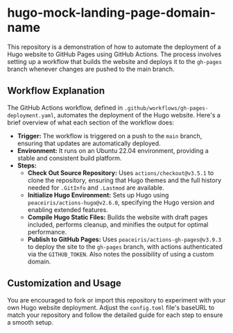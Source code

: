 # hugo-mock-landing-page-domain-name

This repository is a demonstration of how to automate the deployment of a Hugo website to GitHub Pages using GitHub Actions. The process involves setting up a workflow that builds the website and deploys it to the `gh-pages` branch whenever changes are pushed to the main branch.

## Workflow Explanation

The GitHub Actions workflow, defined in `.github/workflows/gh-pages-deployment.yaml`, automates the deployment of the Hugo website. Here's a brief overview of what each section of the workflow does:

- **Trigger:** The workflow is triggered on a push to the `main` branch, ensuring that updates are automatically deployed.
- **Environment:** It runs on an Ubuntu 22.04 environment, providing a stable and consistent build platform.
- **Steps:**
  - **Check Out Source Repository:** Uses `actions/checkout@v3.5.1` to clone the repository, ensuring that Hugo themes and the full history needed for `.GitInfo` and `.Lastmod` are available.
  - **Initialize Hugo Environment:** Sets up Hugo using `peaceiris/actions-hugo@v2.6.0`, specifying the Hugo version and enabling extended features.
  - **Compile Hugo Static Files:** Builds the website with draft pages included, performs cleanup, and minifies the output for optimal performance.
  - **Publish to GitHub Pages:** Uses `peaceiris/actions-gh-pages@v3.9.3` to deploy the site to the `gh-pages` branch, with actions authenticated via the `GITHUB_TOKEN`. Also notes the possibility of using a custom domain.

## Customization and Usage

You are encouraged to fork or import this repository to experiment with your own Hugo website deployment. Adjust the `config.toml` file's baseURL to match your repository and follow the detailed guide for each step to ensure a smooth setup.


